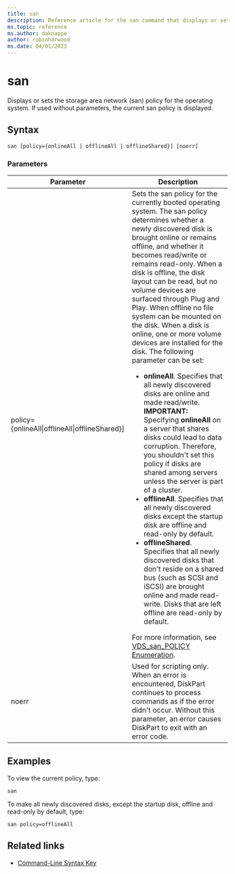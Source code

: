 ```yaml
---
title: san
description: Reference article for the san command that displays or sets the storage area network (SAN) policy for the operating system.
ms.topic: reference
ms.author: daknappe
author: robinharwood
ms.date: 04/01/2023
---
```


# san



Displays or sets the storage area network (san) policy for the operating system. If used without parameters, the current san policy is displayed.

## Syntax

```
san [policy={onlineAll | offlineAll | offlineShared}] [noerr]
```

### Parameters

| Parameter | Description |
|--|--|
| policy={onlineAll\|offlineAll\|offlineShared}] | Sets the san policy for the currently booted operating system. The san policy determines whether a newly discovered disk is brought online or remains offline, and whether it becomes read/write or remains read-only. When a disk is offline, the disk layout can be read, but no volume devices are surfaced through Plug and Play. When offline no file system can be mounted on the disk. When a disk is online, one or more volume devices are installed for the disk. The following parameter can be set:<ul><li>**onlineAll**. Specifies that all newly discovered disks are online and made read/write. **IMPORTANT:** Specifying **onlineAll** on a server that shares disks could lead to data corruption. Therefore, you shouldn't set this policy if disks are shared among servers unless the server is part of a cluster.</li><li>**offlineAll**. Specifies that all newly discovered disks except the startup disk are offline and read-only by default.</li><li>**offlineShared**. Specifies that all newly discovered disks that don't reside on a shared bus (such as SCSI and iSCSI) are brought online and made read-write. Disks that are left offline are read-only by default.</li></ul>For more information, see [VDS_san_POLICY Enumeration](/windows/win32/api/vds/ne-vds-vds_san_policy). |
| noerr | Used for scripting only. When an error is encountered, DiskPart continues to process commands as if the error didn't occur. Without this parameter, an error causes DiskPart to exit with an error code. |

## Examples

To view the current policy, type:

```
san
```

To make all newly discovered disks, except the startup disk, offline and read-only by default, type:

```
san policy=offlineAll
```

## Related links

- [Command-Line Syntax Key](command-line-syntax-key.md)
